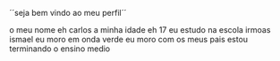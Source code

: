 ´´seja bem vindo ao meu perfil´´

o meu nome eh carlos 
a minha idade eh 17
eu estudo na escola irmoas ismael 
eu moro em onda verde 
eu moro com os meus pais 
estou terminando o ensino medio 






















